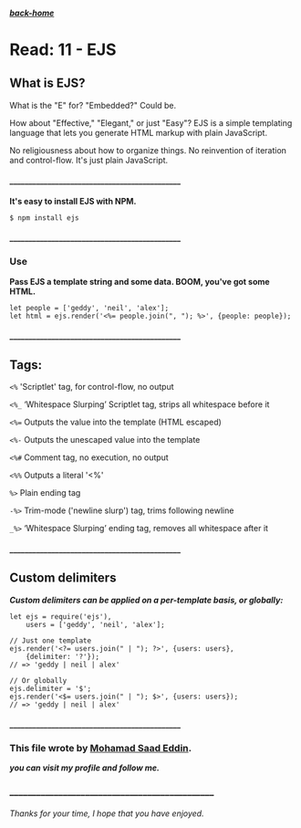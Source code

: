 ##### [back-home](https://mhd22.github.io/301-reading-notes/)


# Read: 11 - EJS

## What is EJS?


What is the "E" for? "Embedded?" Could be.

How about "Effective," "Elegant," or just "Easy"? EJS is a simple templating language that lets you generate HTML markup with plain JavaScript. 

No religiousness about how to organize things. No reinvention of iteration and control-flow. It's just plain JavaScript.

#### _____________________________________________

**It's easy to install EJS with NPM.**

`$ npm install ejs`

#### _____________________________________________

### Use
**Pass EJS a template string and some data. BOOM, you've got some HTML.**

```let ejs = require('ejs');
let people = ['geddy', 'neil', 'alex'];
let html = ejs.render('<%= people.join(", "); %>', {people: people});

```
#### _____________________________________________

## Tags:

`<%` 'Scriptlet' tag, for control-flow, no output

`<%_` ‘Whitespace Slurping’ Scriptlet tag, strips all whitespace before it

`<%=` Outputs the value into the template (HTML escaped)

`<%-` Outputs the unescaped value into the template

`<%#` Comment tag, no execution, no output

`<%%` Outputs a literal '<%'

`%>` Plain ending tag

`-%>` Trim-mode ('newline slurp') tag, trims following newline

`_%>` ‘Whitespace Slurping’ ending tag, removes all whitespace after it


#### _____________________________________________

## Custom delimiters

***Custom delimiters can be applied on a per-template basis, or globally:***

```
let ejs = require('ejs'),
    users = ['geddy', 'neil', 'alex'];

// Just one template
ejs.render('<?= users.join(" | "); ?>', {users: users},
    {delimiter: '?'});
// => 'geddy | neil | alex'

// Or globally
ejs.delimiter = '$';
ejs.render('<$= users.join(" | "); $>', {users: users});
// => 'geddy | neil | alex'

```












#### _____________________________________________



### This file wrote by [Mohamad Saad Eddin](https://github.com/MHD22).
***you can visit my profile and follow me.***
### ______________________________________________


###### Thanks for your time, I hope that you have enjoyed.